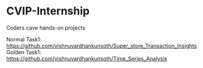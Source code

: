 # CVIP-Internship
Coders cave hands-on projects

Normal Task1: https://github.com/vishnuvardhankunsoth/Super_store_Transaction_Insights
Golden Task1: https://github.com/vishnuvardhankunsoth/Time_Series_Analysis
